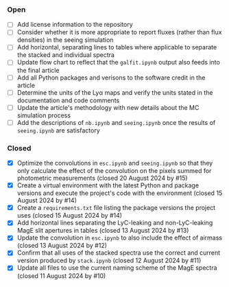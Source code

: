 ### Open

- [ ] Add license information to the repository
- [ ] Consider whether it is more appropriate to report fluxes (rather than flux densities) in the seeing simulation
- [ ] Add horizontal, separating lines to tables where applicable to separate the stacked and individual spectra
- [ ] Update flow chart to reflect that the `galfit.ipynb` output also feeds into the final article
- [ ] Add all Python packages and verisons to the software credit in the article
- [ ] Determine the units of the Lyα maps and verify the units stated in the documentation and code comments 
- [ ] Update the article's methodology with new details about the MC simulation process
- [ ] Add the descriptions of `nb.ipynb` and `seeing.ipynb` once the results of `seeing.ipynb` are satisfactory

### Closed

- [x] Optimize the convolutions in `esc.ipynb` and `seeing.ipynb` so that they only calculate the effect of the convolution on the pixels summed for photometric measurements (closed 20 August 2024 by #15)
- [x] Create a virtual environment with the latest Python and package versions and execute the project's code with the environment (closed 15 August 2024 by #14)
- [x] Create a `requirements.txt` file listing the package versions the project uses (closed 15 August 2024 by #14)
- [x] Add horizontal lines separating the LyC-leaking and non-LyC-leaking MagE slit apertures in tables (closed 13 August 2024 by #13)
- [x] Update the convolution in `esc.ipynb` to also include the effect of airmass (closed 13 August 2024 by #12)
- [x] Confirm that all uses of the stacked spectra use the correct and current version produced by `stack.ipynb` (closed 12 August 2024 by #11)
- [x] Update all files to use the current naming scheme of the MagE spectra (closed 11 August 2024 by #10)